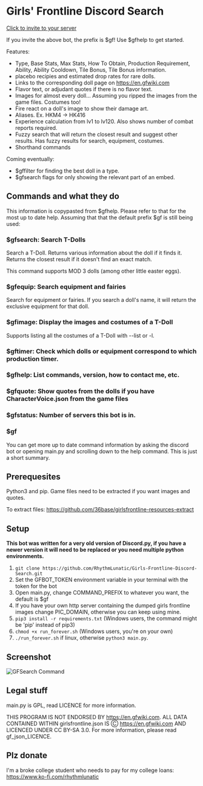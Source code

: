 # Girls' Frontline Discord Search
[Click to invite to your server](https://discordapp.com/oauth2/authorize?client_id=351447700064960522&scope=bot&permissions=0)

If you invite the above bot, the prefix is $gf! Use $gfhelp to get started.

Features:

- Type, Base Stats, Max Stats, How To Obtain, Production Requirement, Ability, Ability Cooldown, Tile Bonus, Tile Bonus information.
- placebo recipies and estimated drop rates for rare dolls.
- Links to the corresponding doll page on https://en.gfwiki.com
- Flavor text, or adjudant quotes if there is no flavor text.
- Images for almost every doll... Assuming you ripped the images from the game files. Costumes too!
- Fire react on a doll's image to show their damage art.
- Aliases. Ex. HKM4 -> HK416
- Experience calculation from lv1 to lv120. Also shows number of combat reports required.
- Fuzzy search that will return the closest result and suggest other results. Has fuzzy results for search, equipment, costumes.
- Shorthand commands

Coming eventually:
- $gffilter for finding the best doll in a type.
- $gfsearch flags for only showing the relevant part of an embed.

## Commands and what they do
This information is copypasted from $gfhelp. Please refer to that for the most up to date help.
Assuming that that the default prefix $gf is still being used:
### $gfsearch: Search T-Dolls
Search a T-Doll. Returns various information about the doll if it finds it. Returns the closest result if it doesn't find an exact match.

This command supports MOD 3 dolls (among other little easter eggs).
### $gfequip: Search equipment and fairies
Search for equipment or fairies. If you search a doll's name, it will return the exclusive equipment for that doll.

### $gfimage: Display the images and costumes of a T-Doll
Supports listing all the costumes of a T-Doll with --list or -l.

### $gftimer: Check which dolls or equipment correspond to which production timer.
### $gfhelp: List commands, version, how to contact me, etc.
### $gfquote: Show quotes from the dolls if you have CharacterVoice.json from the game files
### $gfstatus: Number of servers this bot is in.
### $gf

You can get more up to date command information by asking the discord bot or opening main.py and scrolling down to the help command. This is just a short summary.

## Prerequesites
Python3 and pip. Game files need to be extracted if you want images and quotes.

To extract files: https://github.com/36base/girlsfrontline-resources-extract

## Setup
**This bot was written for a very old version of Discord.py, if you have a newer version it will need to be replaced or you need multiple python environments.**
1. `git clone https://github.com/RhythmLunatic/Girls-Frontline-Discord-Search.git`
2. Set the GFBOT_TOKEN environment variable in your terminal with the token for the bot
3. Open main.py, change COMMAND_PREFIX to whatever you want, the default is $gf
4. If you have your own http server containing the dumped girls frontline images change PIC_DOMAIN, otherwise you can keep using mine.
5. `pip3 install -r requirements.txt` (Windows users, the command might be 'pip' instead of pip3)
6. `chmod +x run_forever.sh` (Windows users, you're on your own)
7. `./run_forever.sh` if linux, otherwise `python3 main.py`.


## Screenshot
![GFSearch Command](https://i.imgur.com/QAkHNF5.png)

## Legal stuff
main.py is GPL, read LICENCE for more information.

THIS PROGRAM IS NOT ENDORSED BY https://en.gfwiki.com. ALL DATA CONTAINED WITHIN girlsfrontline.json IS Ⓒ https://en.gfwiki.com AND LICENCED UNDER CC BY-SA 3.0. For more information, please read gf_json_LICENCE.

## Plz donate
I'm a broke college student who needs to pay for my college loans: https://www.ko-fi.com/rhythmlunatic
